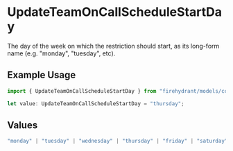 # UpdateTeamOnCallScheduleStartDay

The day of the week on which the restriction should start, as its long-form name (e.g. "monday", "tuesday", etc).

## Example Usage

```typescript
import { UpdateTeamOnCallScheduleStartDay } from "firehydrant/models/components";

let value: UpdateTeamOnCallScheduleStartDay = "thursday";
```

## Values

```typescript
"monday" | "tuesday" | "wednesday" | "thursday" | "friday" | "saturday" | "sunday"
```